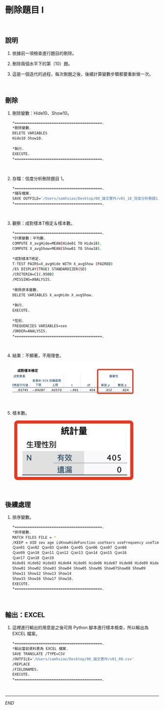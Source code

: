 # 刪除題目 I

<br>

## 說明

1. 依據前一項檢查進行題目的刪除。

2. 刪除兩個水平下的第（10）題。

3. 這是一個迭代的過程，每次刪題之後，後續計算變數步驟都要重新做一次。

<br>

## 刪除

1. 刪除變數：Hide10、Show10。

    ```bash
    *========================================.
    *刪除變數.
    DELETE VARIABLES
    Hide10 Show10.
    
    *執行.
    EXECUTE.
    *========================================.
    ```

<br>

2. 存檔：信度分析刪除題目 1。

    ```bash
    *========================================.
    *儲存檔案.
    SAVE OUTFILE='/Users/samhsiao/Desktop/00_論文實作/v01_18_信度分析刪題1.sav'.
    *========================================.
    ```

<br>

3. 觀察：成對樣本T檢定＆樣本數。

    ```bash
    *========================================.
    *計算變數：平均數.
    COMPUTE X_avgHide=MEAN(Hide01 TO Hide18).
    COMPUTE X_avgShow=MEAN(Show01 TO Show18).

    *成對樣本T檢定.
    T-TEST PAIRS=X_avgHide WITH X_avgShow (PAIRED)
    /ES DISPLAY(TRUE) STANDARDIZER(SD)
    /CRITERIA=CI(.9500)
    /MISSING=ANALYSIS.

    *刪除原本變數.
    DELETE VARIABLES X_avgHide X_avgShow.

    *執行.
    EXECUTE.

    *性別.
    FREQUENCIES VARIABLES=sex
    /ORDER=ANALYSIS.
    *========================================.
    ```

<br>

4. 結果：不顯著，不用理會。

    <img src="images/img_09.png" width="400px">

<br>

5. 樣本數。

    <img src="images/img_10.png" width="400px">

<br>

## 後續處理

1. 排序變數。

    ```bash
    *========================================.
    *排序變數.
    MATCH FILES FILE = *
    /KEEP = UID sex age isKnowHideFunction useYears useFrequency useTime 
    Ｑan01 Ｑan02 Ｑan03 Ｑan04 Ｑan05 Ｑan06 Ｑan07 Ｑan08 
    Ｑan09 Ｑan10 Ｑan11 Ｑan12 Ｑan13 Ｑan14 Ｑan15 Ｑan16 
    Ｑan17 Ｑan18 Ｑan19 
    Hide01 Hide02 Hide03 Hide04 Hide05 Hide06 Hide07 Hide08 Hide09 Hide11 Hide12 Hide13 Hide14 Hide15 Hide16 Hide17 Hide18 
    Show01 Show02 Show03 Show04 Show05 Show06 Show07Show08 Show09 
    Show11 Show12 Show13 Show14 
    Show15 Show16 Show17 Show18.
    EXECUTE.
    *========================================.
    ```

<br>

## 輸出：EXCEL

1. 這裡進行輸出的用意是之後可用 Python 腳本進行樣本檢查，所以輸出為 EXCEL 檔案。

    ```bash
    *========================================.
    *輸出當前資料表為 EXCEL 檔案.
    SAVE TRANSLATE /TYPE=CSV
    /OUTFILE='/Users/samhsiao/Desktop/00_論文實作/v01_08.csv'
    /REPLACE
    /FIELDNAMES.
    EXECUTE.
    *========================================.
    ```

<br>

___

_END_